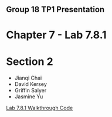 ## Group 18 TP1 Presentation

# Chapter 7 - Lab 7.8.1

# Section 2
- Jianqi Chai
- David Kersey
- Griffin Salyer
- Jasmine Yu


[Lab 7.8.1 Walkthrough Code](/code/index.md)

